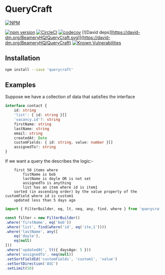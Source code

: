 # QueryCraft

[![NPM](https://nodei.co/npm/querycraft.png)](https://npmjs.org/package/querycraft)

[![npm version](https://badge.fury.io/js/querycraft.svg)](https://badge.fury.io/js/querycraft)
[![CircleCI](https://circleci.com/gh/BeameryHQ/QueryCraft.svg?style=svg)](https://circleci.com/gh/BeameryHQ/QueryCraft)
[![codecov](https://codecov.io/gh/BeameryHQ/QueryCraft/branch/master/graph/badge.svg)](https://codecov.io/gh/BeameryHQ/QueryCraft)
[![David deps][https://david-dm.org/BeameryHQ/QueryCraft.svg]](https://david-dm.org/BeameryHQ/QueryCraft)
[![Known Vulnerabilities](https://snyk.io/test/github/beameryhq/querycraft/badge.svg)](https://snyk.io/test/github/beameryhq/querycraft)

## Installation

```sh
npm install --save 'querycraft'
```

## Examples

Suppose we have a collection of data that satisfies the interface

```ts
interface contact {
    id: string
    'list': { id: string }[]
    'vacancy.id'?: string
    firstName: string
    lastName: string
    email: string
    createdAt: Date
    customFields: { id: string, value: number }[]
    assignedTo?: string
}
```

If we want a query the describes the logic:-
```
    first 50 items where
        fistName is bob
        lastName is doyle OR is not set
        assignedTo is anything
        list has an item where id is item1
    sorted (in ascending order) by the value property of the customField where id is custom1
    updated less than 5 days ago
```

```ts
import { FilterBuilder, eq, lt, neq, any, find, where } from 'querycraft'

const filter = new FilterBuilder()
.where('firstName', eq('bob'))
.where('list', find(where('id', eq('ite,1'))))
.where('lastName', any([
    eq('doyle'),
    eq(null)
]))
.where('updatedAt', lt({ daysAgo: 5 }))
.where('assignedTo', neq(null))
.setSortFieldId('customFields', 'custom1', 'value')
.setSortDirection('ASC')
.setLimit(50)

```
